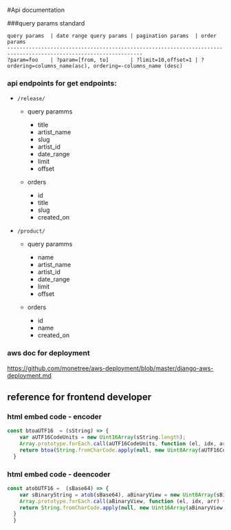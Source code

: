 #Api documentation 

###query params standard
                    
	query params  | date range query params | pagination params  | order params
	------------------------------------------------------------------------------------------------------------------
	?param=foo    | ?param=[from, to]       | ?limit=10,offset=1 | ?ordering=columns_name(asc), ordering=-columns_name (desc) 




### api endpoints for get endpoints:

- `/release/`

	- query paramms
		- title
		- artist_name
		- slug
		- artist_id
		- date_range
		- limit
		- offset

	- orders
		- id
		- title
		- slug
		- created_on

- `/product/`

	- query paramms
		- name
		- artist_name
		- artist_id
		- date_range
		- limit
		- offset

	- orders
		- id
		- name
		- created_on
                    





### aws doc for deployment

https://github.com/monetree/aws-deployment/blob/master/django-aws-deployment.md


## reference for frontend developer


### html embed code - encoder

```javascript
const btoaUTF16  = (sString) => {
    var aUTF16CodeUnits = new Uint16Array(sString.length);
    Array.prototype.forEach.call(aUTF16CodeUnits, function (el, idx, arr) { arr[idx] = sString.charCodeAt(idx); });
    return btoa(String.fromCharCode.apply(null, new Uint8Array(aUTF16CodeUnits.buffer)));
  }
```


### html embed code - deencoder

```javascript
const atobUTF16 =  (sBase64) => {
    var sBinaryString = atob(sBase64), aBinaryView = new Uint8Array(sBinaryString.length);
    Array.prototype.forEach.call(aBinaryView, function (el, idx, arr) { arr[idx] = sBinaryString.charCodeAt(idx); });
    return String.fromCharCode.apply(null, new Uint16Array(aBinaryView.buffer));
  }
  }
```
